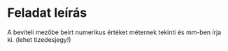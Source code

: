 # Feladat leírás
A beviteli mezőbe beírt numerikus értéket méternek tekinti és mm-ben írja ki. (lehet tizedesjegy!)

